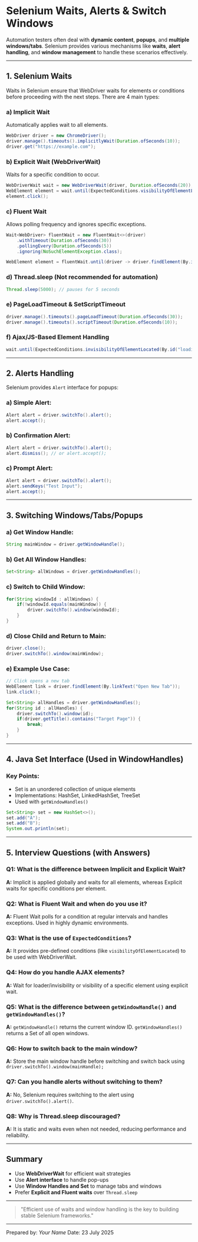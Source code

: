 # Selenium Waits, Alerts & Switch Windows

Automation testers often deal with **dynamic content**, **popups**, and **multiple windows/tabs**. Selenium provides various mechanisms like **waits**, **alert handling**, and **window management** to handle these scenarios effectively.

---

## 1. Selenium Waits

Waits in Selenium ensure that WebDriver waits for elements or conditions before proceeding with the next steps. There are 4 main types:

### a) Implicit Wait

Automatically applies wait to all elements.

```java
WebDriver driver = new ChromeDriver();
driver.manage().timeouts().implicitlyWait(Duration.ofSeconds(10));
driver.get("https://example.com");
```

### b) Explicit Wait (WebDriverWait)

Waits for a specific condition to occur.

```java
WebDriverWait wait = new WebDriverWait(driver, Duration.ofSeconds(20));
WebElement element = wait.until(ExpectedConditions.visibilityOfElementLocated(By.id("submitBtn")));
element.click();
```

### c) Fluent Wait

Allows polling frequency and ignores specific exceptions.

```java
Wait<WebDriver> fluentWait = new FluentWait<>(driver)
    .withTimeout(Duration.ofSeconds(30))
    .pollingEvery(Duration.ofSeconds(5))
    .ignoring(NoSuchElementException.class);

WebElement element = fluentWait.until(driver -> driver.findElement(By.id("dynamicElement")));
```

### d) Thread.sleep (Not recommended for automation)

```java
Thread.sleep(5000); // pauses for 5 seconds
```

### e) PageLoadTimeout & SetScriptTimeout

```java
driver.manage().timeouts().pageLoadTimeout(Duration.ofSeconds(30));
driver.manage().timeouts().scriptTimeout(Duration.ofSeconds(10));
```

### f) Ajax/JS-Based Element Handling

```java
wait.until(ExpectedConditions.invisibilityOfElementLocated(By.id("loading")));
```

---

## 2. Alerts Handling

Selenium provides `Alert` interface for popups:

### a) Simple Alert:

```java
Alert alert = driver.switchTo().alert();
alert.accept();
```

### b) Confirmation Alert:

```java
Alert alert = driver.switchTo().alert();
alert.dismiss(); // or alert.accept();
```

### c) Prompt Alert:

```java
Alert alert = driver.switchTo().alert();
alert.sendKeys("Test Input");
alert.accept();
```

---

## 3. Switching Windows/Tabs/Popups

### a) Get Window Handle:

```java
String mainWindow = driver.getWindowHandle();
```

### b) Get All Window Handles:

```java
Set<String> allWindows = driver.getWindowHandles();
```

### c) Switch to Child Window:

```java
for(String windowId : allWindows) {
    if(!windowId.equals(mainWindow)) {
        driver.switchTo().window(windowId);
    }
}
```

### d) Close Child and Return to Main:

```java
driver.close();
driver.switchTo().window(mainWindow);
```

### e) Example Use Case:

```java
// Click opens a new tab
WebElement link = driver.findElement(By.linkText("Open New Tab"));
link.click();

Set<String> allHandles = driver.getWindowHandles();
for(String id : allHandles) {
    driver.switchTo().window(id);
    if(driver.getTitle().contains("Target Page")) {
        break;
    }
}
```

---

## 4. Java Set Interface (Used in WindowHandles)

### Key Points:

* Set is an unordered collection of unique elements
* Implementations: HashSet, LinkedHashSet, TreeSet
* Used with `getWindowHandles()`

```java
Set<String> set = new HashSet<>();
set.add("A");
set.add("B");
System.out.println(set);
```

---

## 5. Interview Questions (with Answers)

### Q1: What is the difference between Implicit and Explicit Wait?

**A:** Implicit is applied globally and waits for all elements, whereas Explicit waits for specific conditions per element.

### Q2: What is Fluent Wait and when do you use it?

**A:** Fluent Wait polls for a condition at regular intervals and handles exceptions. Used in highly dynamic environments.

### Q3: What is the use of `ExpectedConditions`?

**A:** It provides pre-defined conditions (like `visibilityOfElementLocated`) to be used with WebDriverWait.

### Q4: How do you handle AJAX elements?

**A:** Wait for loader/invisibility or visibility of a specific element using explicit wait.

### Q5: What is the difference between `getWindowHandle()` and `getWindowHandles()`?

**A:** `getWindowHandle()` returns the current window ID. `getWindowHandles()` returns a Set of all open windows.

### Q6: How to switch back to the main window?

**A:** Store the main window handle before switching and switch back using `driver.switchTo().window(mainHandle);`

### Q7: Can you handle alerts without switching to them?

**A:** No, Selenium requires switching to the alert using `driver.switchTo().alert()`.

### Q8: Why is Thread.sleep discouraged?

**A:** It is static and waits even when not needed, reducing performance and reliability.

---

## Summary

* Use **WebDriverWait** for efficient wait strategies
* Use **Alert interface** to handle pop-ups
* Use **Window Handles and Set** to manage tabs and windows
* Prefer **Explicit and Fluent waits** over `Thread.sleep`

---

> "Efficient use of waits and window handling is the key to building stable Selenium frameworks."

---

Prepared by: *Your Name*
Date: 23 July 2025
